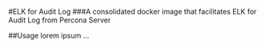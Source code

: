 #ELK for Audit Log
###A consolidated docker image that facilitates ELK for Audit Log from Percona Server

##Usage
lorem ipsum ...

